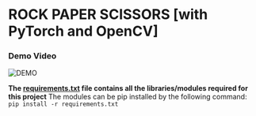 # ROCK PAPER SCISSORS \[with PyTorch and OpenCV]
### Demo Video
![DEMO](demo.gif)

**The [requirements.txt](requirements.txt) file contains all the libraries/modules required for this project**
The modules can be pip installed by the following command:
`pip install -r requirements.txt`

